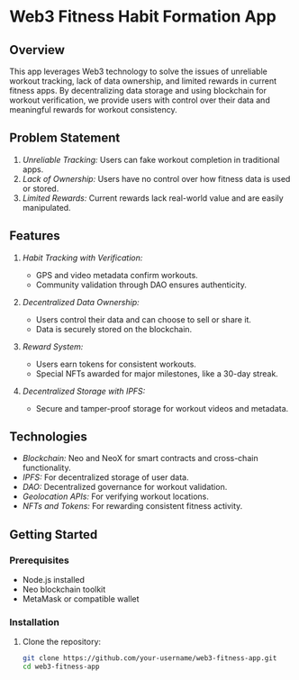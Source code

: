 # Web3 Fitness Habit Formation App

## Overview

This app leverages Web3 technology to solve the issues of unreliable workout tracking, lack of data ownership, and limited rewards in current fitness apps. By decentralizing data storage and using blockchain for workout verification, we provide users with control over their data and meaningful rewards for workout consistency.

## Problem Statement

1. _Unreliable Tracking:_ Users can fake workout completion in traditional apps.
2. _Lack of Ownership:_ Users have no control over how fitness data is used or stored.
3. _Limited Rewards:_ Current rewards lack real-world value and are easily manipulated.

## Features

1. _Habit Tracking with Verification:_
   - GPS and video metadata confirm workouts.
   - Community validation through DAO ensures authenticity.
2. _Decentralized Data Ownership:_

   - Users control their data and can choose to sell or share it.
   - Data is securely stored on the blockchain.

3. _Reward System:_
   - Users earn tokens for consistent workouts.
   - Special NFTs awarded for major milestones, like a 30-day streak.
4. _Decentralized Storage with IPFS:_
   - Secure and tamper-proof storage for workout videos and metadata.

## Technologies

- _Blockchain:_ Neo and NeoX for smart contracts and cross-chain functionality.
- _IPFS:_ For decentralized storage of user data.
- _DAO:_ Decentralized governance for workout validation.
- _Geolocation APIs:_ For verifying workout locations.
- _NFTs and Tokens:_ For rewarding consistent fitness activity.

## Getting Started

### Prerequisites

- Node.js installed
- Neo blockchain toolkit
- MetaMask or compatible wallet

### Installation

1. Clone the repository:
   ```bash
   git clone https://github.com/your-username/web3-fitness-app.git
   cd web3-fitness-app
   ```
